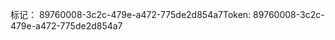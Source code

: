 <span data-ttu-id="555a3-101">标记： 89760008-3c2c-479e-a472-775de2d854a7</span><span class="sxs-lookup"><span data-stu-id="555a3-101">Token: 89760008-3c2c-479e-a472-775de2d854a7</span></span>
